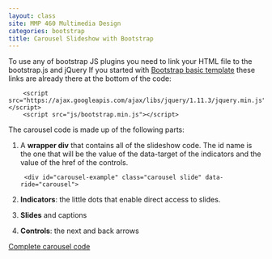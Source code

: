```yaml
---
layout: class
site: MMP 460 Multimedia Design
categories: bootstrap
title: Carousel Slideshow with Bootstrap
---
```

To use any of bootstrap JS plugins you need to link your HTML file to the bootstrap.js and jQuery If you started with [Bootstrap basic template](https://getbootstrap.com/docs/3.3/getting-started/#template) these links are already there at the bottom of the code:

        <script src="https://ajax.googleapis.com/ajax/libs/jquery/1.11.3/jquery.min.js"></script>
        <script src="js/bootstrap.min.js"></script>

The carousel code is made up of the following parts:

1. A **wrapper div** that contains all of the slideshow code. The id name is the one that will be the value of the data-target of the indicators and the value of the href of the controls.

        <div id="carousel-example" class="carousel slide" data-ride="carousel">

1. **Indicators**: the little dots that enable direct access to slides.
1. **Slides** and captions
1. **Controls**: the next and back arrows

[Complete carousel code](https://getbootstrap.com/docs/3.3/javascript/#carousel)
